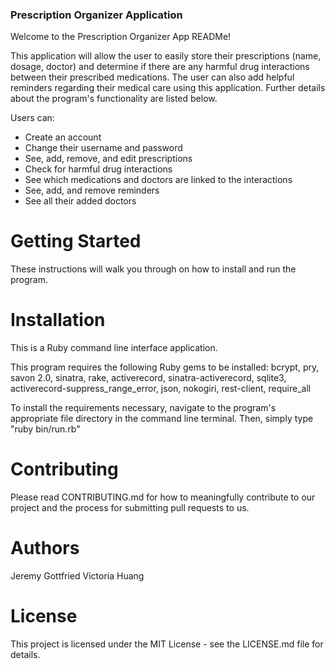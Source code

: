 ### Prescription Organizer Application ###
Welcome to the Prescription Organizer App READMe!

This application will allow the user to easily store their prescriptions (name, dosage, doctor) and determine if there are any harmful drug interactions between their prescribed medications.
The user can also add helpful reminders regarding their medical care using this application.
Further details about the program's functionality are listed below.

Users can:
* Create an account
* Change their username and password
* See, add, remove, and edit prescriptions
* Check for harmful drug interactions
* See which medications and doctors are linked to the interactions
* See, add, and remove reminders
* See all their added doctors

# Getting Started
These instructions will walk you through on how to install and run the program.

# Installation
This is a Ruby command line interface application.

This program requires the following Ruby gems to be installed:
bcrypt, pry, savon 2.0, sinatra, rake, activerecord, sinatra-activerecord, sqlite3,
activerecord-suppress_range_error, json, nokogiri, rest-client, require_all

To install the requirements necessary, navigate to the program's appropriate file
directory in the command line terminal. Then, simply type "ruby bin/run.rb"

# Contributing
Please read CONTRIBUTING.md for how to meaningfully contribute to our project
and the process for submitting pull requests to us.

# Authors
Jeremy Gottfried
Victoria Huang

# License
This project is licensed under the MIT License - see the LICENSE.md file for details.
